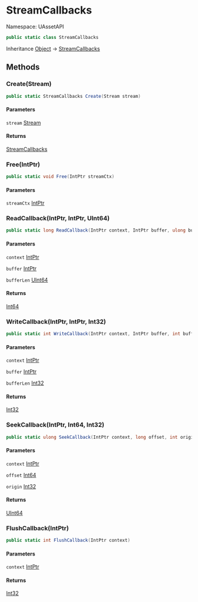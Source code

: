 # StreamCallbacks

Namespace: UAssetAPI

```csharp
public static class StreamCallbacks
```

Inheritance [Object](https://docs.microsoft.com/en-us/dotnet/api/system.object) → [StreamCallbacks](./uassetapi.streamcallbacks.md)

## Methods

### **Create(Stream)**

```csharp
public static StreamCallbacks Create(Stream stream)
```

#### Parameters

`stream` [Stream](https://docs.microsoft.com/en-us/dotnet/api/system.io.stream)<br>

#### Returns

[StreamCallbacks](./uassetapi.repakinterop.streamcallbacks.md)<br>

### **Free(IntPtr)**

```csharp
public static void Free(IntPtr streamCtx)
```

#### Parameters

`streamCtx` [IntPtr](https://docs.microsoft.com/en-us/dotnet/api/system.intptr)<br>

### **ReadCallback(IntPtr, IntPtr, UInt64)**

```csharp
public static long ReadCallback(IntPtr context, IntPtr buffer, ulong bufferLen)
```

#### Parameters

`context` [IntPtr](https://docs.microsoft.com/en-us/dotnet/api/system.intptr)<br>

`buffer` [IntPtr](https://docs.microsoft.com/en-us/dotnet/api/system.intptr)<br>

`bufferLen` [UInt64](https://docs.microsoft.com/en-us/dotnet/api/system.uint64)<br>

#### Returns

[Int64](https://docs.microsoft.com/en-us/dotnet/api/system.int64)<br>

### **WriteCallback(IntPtr, IntPtr, Int32)**

```csharp
public static int WriteCallback(IntPtr context, IntPtr buffer, int bufferLen)
```

#### Parameters

`context` [IntPtr](https://docs.microsoft.com/en-us/dotnet/api/system.intptr)<br>

`buffer` [IntPtr](https://docs.microsoft.com/en-us/dotnet/api/system.intptr)<br>

`bufferLen` [Int32](https://docs.microsoft.com/en-us/dotnet/api/system.int32)<br>

#### Returns

[Int32](https://docs.microsoft.com/en-us/dotnet/api/system.int32)<br>

### **SeekCallback(IntPtr, Int64, Int32)**

```csharp
public static ulong SeekCallback(IntPtr context, long offset, int origin)
```

#### Parameters

`context` [IntPtr](https://docs.microsoft.com/en-us/dotnet/api/system.intptr)<br>

`offset` [Int64](https://docs.microsoft.com/en-us/dotnet/api/system.int64)<br>

`origin` [Int32](https://docs.microsoft.com/en-us/dotnet/api/system.int32)<br>

#### Returns

[UInt64](https://docs.microsoft.com/en-us/dotnet/api/system.uint64)<br>

### **FlushCallback(IntPtr)**

```csharp
public static int FlushCallback(IntPtr context)
```

#### Parameters

`context` [IntPtr](https://docs.microsoft.com/en-us/dotnet/api/system.intptr)<br>

#### Returns

[Int32](https://docs.microsoft.com/en-us/dotnet/api/system.int32)<br>
